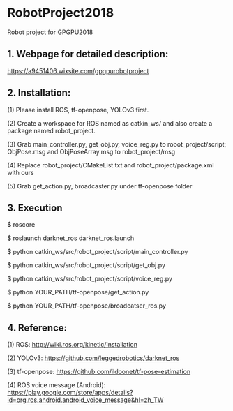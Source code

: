# RobotProject2018
Robot project for GPGPU2018

## 1. Webpage for detailed description:
   https://a9451406.wixsite.com/gpgpurobotproject

## 2. Installation:

   (1) Please install ROS, tf-openpose, YOLOv3 first.
   
   (2) Create a workspace for ROS named as catkin_ws/ and also create a package named robot_project.
   
   (3) Grab main_controller.py, get_obj.py, voice_reg.py to robot_project/script; ObjPose.msg and ObjPoseArray.msg to robot_project/msg
   
   (4) Replace robot_project/CMakeList.txt and robot_project/package.xml with ours
   
   (5) Grab get_action.py, broadcaster.py under tf-openpose folder
  
## 3. Execution
   $ roscore
   
   $ roslaunch darknet_ros darknet_ros.launch
   
   $ python catkin_ws/src/robot_project/script/main_controller.py
   
   $ python catkin_ws/src/robot_project/script/get_obj.py
   
   $ python catkin_ws/src/robot_project/script/voice_reg.py
   
   $ python YOUR_PATH/tf-openpose/get_action.py
   
   $ python YOUR_PATH/tf-openpose/broadcatser_ros.py
  
## 4. Reference:
   (1) ROS: http://wiki.ros.org/kinetic/Installation
   
   (2) YOLOv3: https://github.com/leggedrobotics/darknet_ros
   
   (3) tf-openpose: https://github.com/ildoonet/tf-pose-estimation
   
   (4) ROS voice message (Android): https://play.google.com/store/apps/details?id=org.ros.android.android_voice_message&hl=zh_TW
